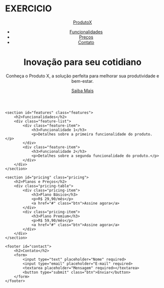 # EXERCICIO
<!DOCTYPE html>
<html lang="en">
<head>
    <meta charset="UTF-8">
    <meta name="viewport" content="width=device-width, initial-scale=1.0">
    <meta name="description" content="Landing page para divulgação de produto">
    <title>Produto X - Inovação para o seu dia a dia</title>
    <link rel="stylesheet" href="style.css">
</head>
<body>
    <header class="hero">
        <nav>
            <a href="#home" class="logo">ProdutoX</a>
            <ul>
                <li><a href="#features">Funcionalidades</a></li>
                <li><a href="#pricing">Preços</a></li>
                <li><a href="#contact">Contato</a></li>
            </ul>
        </nav>
        <div class="hero-content">
            <h1>Inovação para seu cotidiano</h1>
            <p>Conheça o Produto X, a solução perfeita para melhorar sua produtividade e bem-estar.</p>
            <a href="#features" class="btn">Saiba Mais</a>
        </div>
    </header>

    <section id="features" class="features">
        <h2>Funcionalidades</h2>
        <div class="feature-list">
            <div class="feature-item">
                <h3>Funcionalidade 1</h3>
                <p>Detalhes sobre a primeira funcionalidade do produto.</p>
            </div>
            <div class="feature-item">
                <h3>Funcionalidade 2</h3>
                <p>Detalhes sobre a segunda funcionalidade do produto.</p>
            </div>
        </div>
    </section>

    <section id="pricing" class="pricing">
        <h2>Planos e Preços</h2>
        <div class="pricing-table">
            <div class="pricing-item">
                <h3>Plano Básico</h3>
                <p>R$ 29,90/mês</p>
                <a href="#" class="btn">Assine agora</a>
            </div>
            <div class="pricing-item">
                <h3>Plano Premium</h3>
                <p>R$ 59,90/mês</p>
                <a href="#" class="btn">Assine agora</a>
            </div>
        </div>
    </section>

    <footer id="contact">
        <h2>Contato</h2>
        <form>
            <input type="text" placeholder="Nome" required>
            <input type="email" placeholder="E-mail" required>
            <textarea placeholder="Mensagem" required></textarea>
            <button type="submit" class="btn">Enviar</button>
        </form>
    </footer>
</body>
</html>
